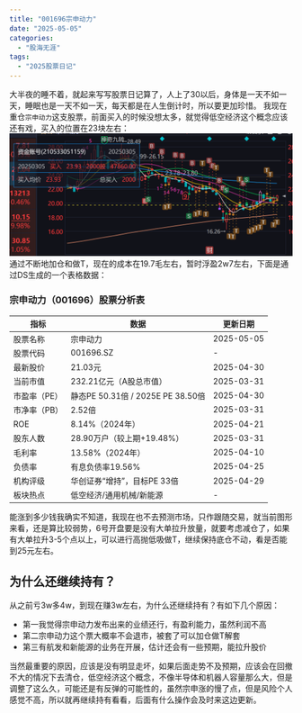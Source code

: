 ```yaml
---
title: "001696宗申动力"
date: "2025-05-05"
categories: 
  - "股海无涯"
tags: 
  - "2025股票日记"
---
```

大半夜的睡不着，就起来写写股票日记算了，人上了30以后，身体是一天不如一天，睡眠也是一天不如一天，每天都是在人生倒计时，所以要更加珍惜。
我现在重仓`宗申动力`这支股票，前面买入的时候没想太多，就觉得低空经济这个概念应该还有戏，买入的位置在23块左右：
![alt text](image.png)
通过不断地加仓和做T，现在的成本在19.7毛左右，暂时浮盈2w7左右，下面是通过DS生成的一个表格数据：
### 宗申动力（001696）股票分析表  

| 指标         | 数据                              | 更新日期   |
| ------------ | --------------------------------- | ---------- |
| 股票名称     | 宗申动力                          | 2025-05-05 |
| 股票代码     | 001696.SZ                         | -          |
| 最新股价     | 21.03元                           | 2025-04-30 |
| 当前市值     | 232.21亿元（A股总市值）           | 2025-03-31 |
| 市盈率（PE） | 静态PE 50.31倍 / 2025E PE 38.50倍 | 2025-04-30 |
| 市净率（PB） | 2.52倍                            | 2025-03-31 |
| ROE          | 8.14%（2024年）                   | 2025-04-21 |
| 股东人数     | 28.90万户（较上期+19.48%）        | 2025-03-31 |
| 毛利率       | 13.58%（2024年）                  | 2025-04-10 |
| 负债率       | 有息负债率19.56%                  | 2025-04-25 |
| 机构评级     | 华创证券“增持”，目标PE 33倍       | 2025-04-29 |
| 板块热点     | 低空经济/通用机械/新能源          | -          |

能涨到多少钱我确实不知道，我现在也不去预测市场，只作跟随交易，就当前图形来看，还是算比较弱势，6号开盘要是没有大单拉升放量，就要考虑减仓了，如果有大单拉升3-5个点以上，可以进行高抛低吸做T，继续保持底仓不动，看是否能到25元左右。
## 为什么还继续持有？
从之前亏3w多4w，到现在赚3w左右，为什么还继续持有？有如下几个原因：
 - 第一我觉得宗申动力发布出来的业绩还行，有盈利能力，虽然利润不高
 - 第二宗申动力这个票大概率不会退市，被套了可以加仓做T解套
 - 第三有航发和新能源的业务在开展，估计还会有一些预期，能拉升股价

当然最重要的原因，应该是没有明显走坏，如果后面走势不及预期，应该会在回撤不大的情况下去清仓，低空经济这个概念，不像半导体和机器人容量那么大，但是调整了这么久，可能还是有反弹的可能性的，虽然宗申涨的慢了点，但是风险个人感觉不高，所以就再继续持有看看，后面有什么操作会及时来这边更新。